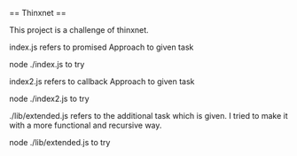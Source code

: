 == Thinxnet ==

This project is a challenge of thinxnet.

index.js refers to promised Approach to given task

node ./index.js to try

index2.js refers to callback Approach to given task

node ./index2.js to try

./lib/extended.js refers to the additional task which is given. I tried to make it with a more functional and recursive way.

node ./lib/extended.js to try 
